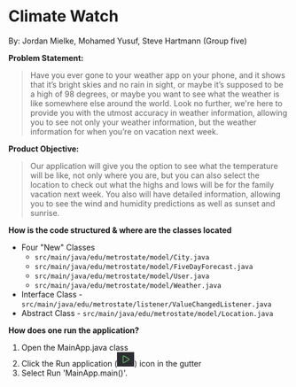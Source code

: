 # Climate Watch
By: Jordan Mielke, Mohamed Yusuf, Steve Hartmann (Group five)

**Problem Statement:**
>Have you ever gone to your weather app on your phone, and it shows that it’s bright skies and
no rain in sight, or maybe it’s supposed to be a high of 98 degrees, or maybe you want to see
what the weather is like somewhere else around the world. Look no further, we're here to
provide you with the utmost accuracy in weather information, allowing you to see not only your
weather information, but the weather information for when you’re on vacation next week.

**Product Objective:**
>Our application will give you the option to see what the temperature will be like, not only
where you are, but you can also select the location to check out what the highs and lows will be
for the family vacation next week. You also will have detailed information, allowing you to see
the wind and humidity predictions as well as sunset and sunrise.

**How is the code structured & where are the classes located**
* Four "New" Classes
  * `src/main/java/edu/metrostate/model/City.java`
  * `src/main/java/edu/metrostate/model/FiveDayForecast.java`
  * `src/main/java/edu/metrostate/model/User.java`
  * `src/main/java/edu/metrostate/model/Weather.java`
* Interface Class - `src/main/java/edu/metrostate/listener/ValueChangedListener.java`
* Abstract Class - `src/main/java/edu/metrostate/model/Location.java`

**How does one run the application?**

1. Open the MainApp.java class
2. Click the Run application (![img.png](img.png)) icon in the gutter
3. Select Run 'MainApp.main()'.
